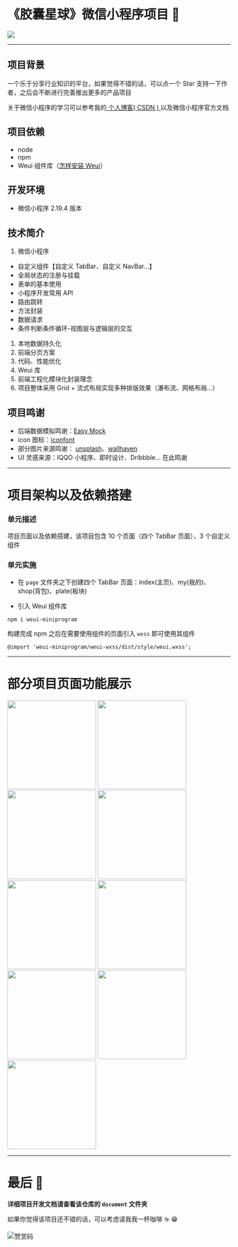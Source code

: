 # 《胶囊星球》微信小程序项目 🦄

![](https://img.shields.io/badge/%20%F0%9F%A6%84%20%20WeChat--mini--program%20%20-%20%20develop%20%20-orange)

---

## 项目背景

一个乐于分享行业知识的平台，如果觉得不错的话，可以点一个 Star 支持一下作者，之后会不断进行完善推出更多的产品项目

关于微信小程序的学习可以参考我的[ 个人博客( CSDN ) ](https://blog.csdn.net/weixin_63836026/article/details/127456823)以及微信小程序官方文档

## 项目依赖

- node
- npm
- Weui 组件库（[怎样安装 Weui](https://wechat-miniprogram.github.io/weui/docs/quickstart.html#%E4%BD%BF%E7%94%A8%E4%B9%8B%E5%89%8D)）

## 开发环境

- 微信小程序 2.19.4 版本

## 技术简介

1. 微信小程序

- 自定义组件【自定义 TabBar、自定义 NavBar...】
- 全局状态的注册与挂载
- 表单的基本使用
- 小程序开发常用 API
- 路由跳转
- 方法封装
- 数据请求
- 条件判断条件循环-视图层与逻辑层的交互

1. 本地数据持久化
2. 前端分页方案
3. 代码、性能优化
4. Weui 库
5. 前端工程化模块化封装理念
6. 项目整体采用 Grid + 流式布局实现多种排版效果（瀑布流、网格布局...）

## 项目鸣谢

- 后端数据模拟鸣谢：[Easy Mock](https://mock.mengxuegu.com/)
- icon 图标：[iconfont](https://www.iconfont.cn/)
- 部分图片来源鸣谢： [unsplash](https://unsplash.dogedoge.com/)、[wallhaven](https://wallhaven.cc/)
- UI 灵感来源：IQQO 小程序、即时设计、Dribbble... 在此鸣谢

---

# 项目架构以及依赖搭建

### 单元描述

项目页面以及依赖搭建，该项目包含 10 个页面（四个 TabBar 页面），3 个自定义组件

### 单元实施

- 在 `page` 文件夹之下创建四个 TabBar 页面：index(主页)、my(我的)、shop(背包)、plate(板块)

- 引入 Weui 组件库

```shell
npm i weui-miniprogram
```

构建完成 npm 之后在需要使用组件的页面引入 `wxss` 即可使用其组件

```shell
@import 'weui-miniprogram/weui-wxss/dist/style/weui.wxss';
```

---

# 部分项目页面功能展示

<img src="./document/images/index1.png" style="width:200px"></img>
<img src="./document/images/index2.png" style="width:200px"></img>
<img src="./document/images/index5.png" style="width:200px"></img>
<img src="./document/images/my1.png" style="width:200px"></img>
<img src="./document/images/my2.png" style="width:200px"></img>
<img src="./document/images/plate.png" style="width:200px"></img>
<img src="./document/images/sign2.png" style="width:200px"></img>
<img src="./document/images/shop.png" style="width:200px"></img>
<img src="./document/images/feedback2.png" style="width:200px"></img>

---

# 最后 🎉

**详细项目开发文档请查看该仓库的 `document` 文件夹**

如果你觉得该项目还不错的话，可以考虑请我我一杯咖啡 ☕ 😁

![赞赏码](./document/images/赞赏.jpg)
